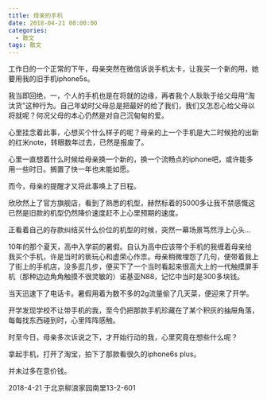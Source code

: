 ```yaml
---
title: 母亲的手机
date: 2018-04-21 00:00:00
categories:
  - 散文
tags: 散文
---
```


工作日的一个正常的下午，母亲突然在微信诉说手机太卡，让我买一个新的用，她要用我的旧手机iphone5s。

我当即回绝，一，个人的手机也是在将就的边缘，再者我个人耿耿于给父母用“淘汰货”这种行为。自己年幼时父母总是把最好的给了我们，我们又怎忍心给父母以将就呢？何况父母的本心仍然是对自己沉甸甸的爱。

心里挂念着此事，心想买个什么样子的呢？母亲的上一个手机是大二时候抢的出新的红米note，转眼数年过去，已然是报废了。

心里一直想着什么时候给母亲换一个新的，换一个流畅点的iphone吧，或许能多用一些时日。搁置了快一年也未能如愿。

而今，母亲的提醒才又将此事唤上了日程。

欣欣然上了官方旗舰店，看到了熟悉的机型，赫然标着的5000多让我不禁感慨这已然是旧款的机型仍然降价速度赶不上心里预期的速度。

正看着自己的存款纠结买什么价位的机型的时候，突然一幕场景笃然浮上心头…

10年的那个夏天，高中入学前的暑假。自认为高中应该带个手机的我缠着母亲给我买个手机，许是当时的亵玩心和虚荣心作祟。母亲稍微埋怨了几句，便带着我上了街上的手机店，没多逛几步，便买下了一个当时看起来很高大上的一代触摸屏手机（那种边边角角触摸不很灵敏的）诺基亚N88，记忆中当时是300多块钱。

当天迅速下了电话卡。暑假用着为数不多的2g流量偷了几天菜，便迎来了开学。

开学发现学校不让带手机的我，至今仍把那款手机珍藏在了某个积灰的抽屉角落，每每找东西碰到时，心里阵阵感触。

时至今日，母亲多次诉说之下，才开始行动的我，心里究竟在想些什么呢？

拿起手机，打开了淘宝，拍下了那款看很久的iphone6s plus。

并未过多在意价钱。

2018-4-21 于北京柳浪家园南里13-2-601
